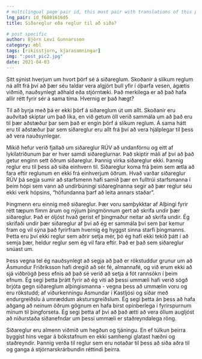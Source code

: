 ```yaml
---
# multilingual page pair id, this must pair with translations of this page. (This name must be unique)
lng_pair: id_f6881616d5
title: Siðareglur eða reglur til að siða?

# post specific
author: Björn Leví Gunnarsson
category: mbl
tags: [rikisstjorn, kjarasamningar]
img: ":post_pic2.jpg"
date: 2021-04-03
---
```


Sitt sýnist hverjum um hvort þörf sé á siðareglum. Skoðanir á slíkum reglum ná allt frá því að þær séu taldar vera algjört bull yfir í óþarfa vesen, ágætis viðmið, nauðsynlegt aðhald eða stjórntæki. Það merkilega er að það hafa allir rétt fyrir sér á sama tíma. Hvernig er það hægt?

Til að byrja með þá er ekki þörf á siðareglum út um allt. Skoðanir eru auðvitað skiptar um það líka, en við getum öll verið sammála um að það eru til þær aðstæður þar sem það er engin þörf á slíkum reglum. Á sama hátt eru til aðstæður þar sem siðareglur eru allt frá því að vera hjálplegar til þess að vera nauðsynlegar. 

Mikið hefur verið fjallað um siðareglur RÚV að undanförnu og eitt af lykilatriðunum þar er hver samdi siðareglurnar. Það skiptir máli af því að það getur enginn sett öðrum siðareglur. Þannig virka siðareglur ekki. Þannig reglur eru til þess að siða einhvern til. Siðareglur koma frá þeim sem ætla að fara eftir reglunum en ekki frá einhverjum öðrum. Hvað varðar siðareglur RÚV þá segja sumir að starfsmenn hafi samið þær en fulltrúi starfsmanna í þeim hópi sem vann að undirbúningi siðareglnanna segir að þær reglur séu ekki verk hópsins, “höfundanna þarf að leita annars staðar”.

Þingmenn eru einnig með siðareglur. Þær voru samþykktar af Alþingi fyrir rétt tæpum fimm árum og nýjum þingmönnum gert að skrifa undir þær siðareglur. Það er óljóst hvað gerist ef þingmaður neitar að skrifa undir. Ég skrifaði undir þær siðareglur af því að ég er sammála því sem þar kemur fram og vil sýna það fyrirfram hvernig ég hyggst sinna starfi þingmanns. Þetta eru því ekki reglur sem aðrir setja mér, þó ég hafi ekki tekið þátt í að semja þær, heldur reglur sem ég vil fara eftir. Það er það sem siðareglur snúast um.

Þess vegna tel ég nauðsynlegt að segja að það er rökstuddur grunur um að Ásmundur Friðriksson hafi dregið að sér fé, almannafé, og við erum ekki að sjá viðbrögð þess efnis að það sé verið að setja á fót rannsókn í þeim efnum. Ég segi þetta þrátt fyrir að ég viti að þessi ummæli hafi verið sögð brjóta gegn siðareglum alþingismanna - vegna þess að ummælin voru og eru rökstudd; af viðurkenningu Ásmundar í Kastljósi og síðar með endurgreiðslu á umræddum akstursgreiðslum. Ég segi þetta án þess að hafa aðgang að neinum öðrum gögnum en hafa birst opinberlega í fyrirspurnum mínum til þingforseta. Ég segi þetta af þvi að það ætti að vera öllum augljóst að niðurstaða siðanefndar um þessi ummæli er staðreyndalega röng.

Siðareglur eru almenn viðmið um hegðun og tjáningu. En ef túlkun þeirra byggist hins vegar á bókstafnum en ekki samhengi glatast hæðni og staðreyndir. Þannig verða til reglur sem eru notaðar til þess að siða aðra til og ganga á stjórnarskrárbundin réttindi þeirra. 

